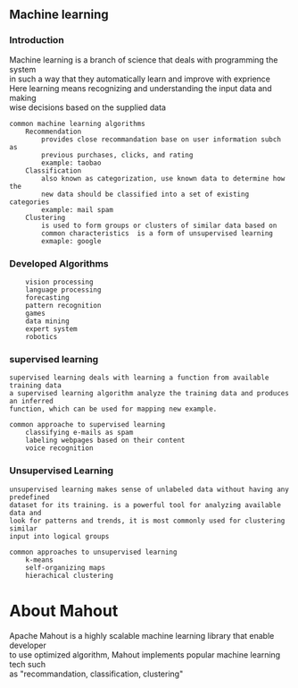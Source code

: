 ## Machine learning
### Introduction
Machine learning is a branch of science that deals with programming the system  
in such a way that they automatically learn and improve with exprience   
Here learning means recognizing and understanding the input data and making  
wise decisions based on the supplied data

```
common machine learning algorithms
    Recommendation
        provides close recommandation base on user information subch as 
        previous purchases, clicks, and rating
        example: taobao
    Classification
        also known as categorization, use known data to determine how the  
        new data should be classified into a set of existing categories  
        example: mail spam 
    Clustering
        is used to form groups or clusters of similar data based on   
        common characteristics  is a form of unsupervised learning
        exmaple: google
```

### Developed Algorithms  

```
    vision processing
    language processing
    forecasting
    pattern recognition
    games
    data mining
    expert system
    robotics
```

### supervised learning
```
supervised learning deals with learning a function from available training data  
a supervised learning algorithm analyze the training data and produces an inferred  
function, which can be used for mapping new example.    
    
common approache to supervised learning
    classifying e-mails as spam
    labeling webpages based on their content
    voice recognition
```
  
### Unsupervised Learning
    
```
unsupervised learning makes sense of unlabeled data without having any predefined  
dataset for its training. is a powerful tool for analyzing available data and  
look for patterns and trends, it is most commonly used for clustering similar   
input into logical groups

common approaches to unsupervised learning
    k-means
    self-organizing maps 
    hierachical clustering   
```

# About Mahout
Apache Mahout is a highly scalable machine learning library that enable developer  
to use optimized algorithm, Mahout implements popular machine learning tech such  
as "recommandation, classification, clustering"
